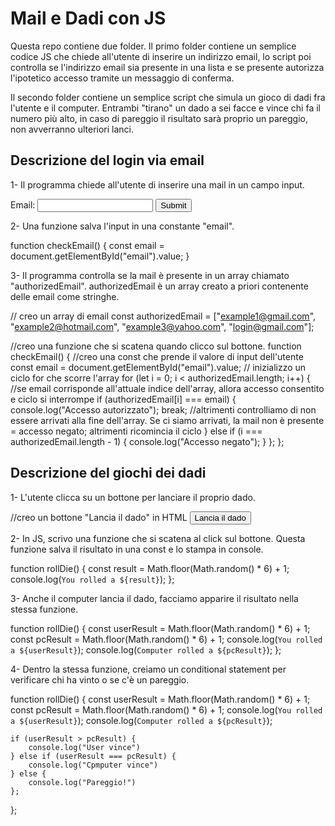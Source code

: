 # Mail e Dadi con JS

Questa repo contiene due folder. Il primo folder contiene un semplice codice JS che chiede all'utente di inserire un indirizzo email, lo script poi controlla se l'indirizzo email sia presente in una lista e se presente autorizza l'ipotetico accesso tramite un messaggio di conferma. 

Il secondo folder contiene un semplice script che simula un gioco di dadi fra l'utente e il computer. Entrambi "tirano" un dado a sei facce e vince chi fa il numero più alto, in caso di pareggio il risultato sarà proprio un pareggio, non avverranno ulteriori lanci. 

## Descrizione del login via email

1- Il programma chiede all'utente di inserire una mail in un campo input.

<label for="email">Email:</label>
<input type="email" id="email">
<button onclick="checkEmail()">Submit</button>

2- Una funzione salva l'input in una constante "email".

 function checkEmail() {
     const email = document.getElementById("email").value;
    }

3- Il programma controlla se la mail è presente in un array chiamato "authorizedEmail". authorizedEmail è un array creato a priori contenente delle email come stringhe.

// creo un array di email
const authorizedEmail = ["example1@gmail.com", "example2@hotmail.com", "example3@yahoo.com", "login@gmail.com"];

//creo una funzione che si scatena quando clicco sul bottone.
function checkEmail() {
    //creo una const che prende il valore di input dell'utente
     const email = document.getElementById("email").value;
    // inizializzo un ciclo for che scorre l'array
    for (let i = 0; i < authorizedEmail.length; i++) {
        //se email corrisponde all'attuale indice dell'array, allora accesso consentito e ciclo si interrompe
        if (authorizedEmail[i] === email) {
            console.log("Accesso autorizzato");
            break;
        //altrimenti controlliamo di non essere arrivati alla fine dell'array. Se ci siamo arrivati, la mail non è presente = accesso negato; altrimenti ricomincia il ciclo
        } else if (i === authorizedEmail.length - 1) {
            console.log("Accesso negato");
        }
    };
};

## Descrizione del giochi dei dadi

1- L'utente clicca su un bottone per lanciare il proprio dado. 

//creo un bottone "Lancia il dado" in HTML
<button onclick="rollDie()">Lancia il dado</button>

2- In JS, scrivo una funzione che si scatena al click sul bottone. Questa funzione salva il risultato in una const e lo stampa in console.

function rollDie() {
    const result = Math.floor(Math.random() * 6) + 1;
    console.log(`You rolled a ${result}`);
};

3- Anche il computer lancia il dado, facciamo apparire il risultato nella stessa funzione.

function rollDie() {
    const userResult = Math.floor(Math.random() * 6) + 1;
    const pcResult = Math.floor(Math.random() * 6) + 1;
    console.log(`You rolled a ${userResult}`);
    console.log(`Computer rolled a ${pcResult}`);
};

4- Dentro la stessa funzione, creiamo un conditional statement per verificare chi ha vinto o se c'è un pareggio.

function rollDie() {
    const userResult = Math.floor(Math.random() * 6) + 1;
    const pcResult = Math.floor(Math.random() * 6) + 1;
    console.log(`You rolled a ${userResult}`);
    console.log(`Computer rolled a ${pcResult}`);

    if (userResult > pcResult) {
        console.log("User vince")
    } else if (userResult === pcResult) {
        console.log("Cpmputer vince")
    } else {
        console.log("Pareggio!")
    };
};




